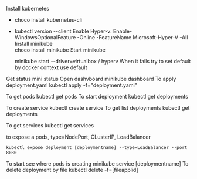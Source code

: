 Install kubernetes
- choco install kubernetes-cli
- kubectl version --client
Enable Hyper-v:
	Enable-WindowsOptionalFeature -Online -FeatureName Microsoft-Hyper-V -All
Install minikube	
	choco install minikube
Start minikube
	
	minikube start --driver=virtualbox / hyperv
When it fails try to set default by	
	docker context use default

Get status
	mini status
Open dashvboard
	minikube dashboard
To apply deployment.yaml
	kubectl apply -f="deployment.yaml"

To get pods
	kubectl get pods
To start deployment
	kubectl get deployments
	
To create service
	kubectl create service
To get list deployments
	 kubectl get deployments
	 
To get services
	kubectl get services

to expose a pods, type=NodePort, CLusterIP, LoadBalancer

	kubectl expose deployment [deploymentname] --type=LoadBalancer --port 8080
	
To start see where pods is creating
	minikube service [deploymentname]
To delete deployment by file
	kubectl delete -f=[fileapplid]

